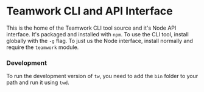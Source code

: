 # Teamwork CLI and API Interface
This is the home of the Teamwork CLI tool source and it's Node API interface. It's packaged and installed with `npm`. To use the CLI tool, install globally with the `-g` flag. To just us the Node interface, install normally and require the `teamwork` module.

### Development
To run the development version of `tw`, you need to add the `bin` folder to your path and run it using `twd`.